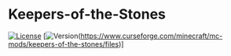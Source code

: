 # Keepers-of-the-Stones
[![License](https://img.shields.io/badge/License-GPLv3-blue.svg?style=flat-square)](https://github.com/MagicalAlexey/Keepers-of-the-Stones/blob/main/LICENSE)
[![Version](https://img.shields.io/github/v/release/Hexagon-Studio/Keepers-of-the-Stones?label=version)(https://www.curseforge.com/minecraft/mc-mods/keepers-of-the-stones/files)]
